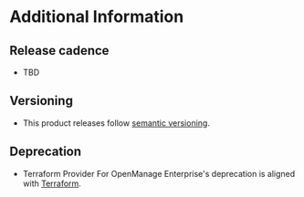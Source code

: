 <!--
Copyright (c) 2022 Dell Inc., or its subsidiaries. All Rights Reserved.

Licensed under the MPL, Version 2.0 (the "License");
you may not use this file except in compliance with the License.
You may obtain a copy of the License at

    https://www.mozilla.org/en-US/MPL/2.0/
-->
# Additional Information

## Release cadence
* TBD

## Versioning
* This product releases follow [semantic versioning](https://semver.org/).

## Deprecation
* Terraform Provider For OpenManage Enterprise's deprecation is aligned with [Terraform](https://developer.hashicorp.com/terraform/plugin/framework/schemas#deprecationmessage).
